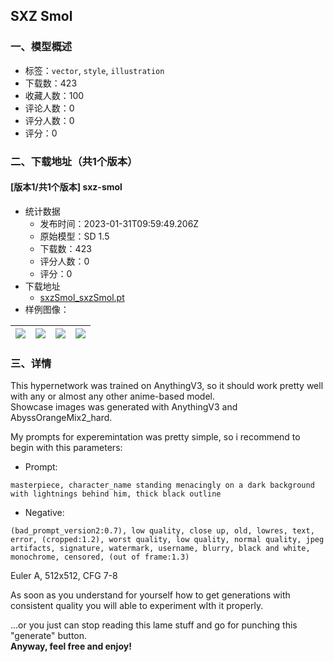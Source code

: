 ## SXZ Smol
### 一、模型概述

- 标签：`vector`, `style`, `illustration`
- 下载数：423
- 收藏人数：100
- 评论人数：0
- 评分人数：0
- 评分：0

### 二、下载地址（共1个版本）

#### [版本1/共1个版本] sxz-smol

- 统计数据
  - 发布时间：2023-01-31T09:59:49.206Z
  - 原始模型：SD 1.5
  - 下载数：423
  - 评分人数：0
  - 评分：0
- 下载地址
  - [sxzSmol_sxzSmol.pt](https://civitai.com/api/download/models/5586)
- 样例图像：

| <img src="https://image.civitai.com/xG1nkqKTMzGDvpLrqFT7WA/a75a48a3-b614-4f97-f49d-ad1177742500/width=450/44822.jpeg" /> | <img src="https://image.civitai.com/xG1nkqKTMzGDvpLrqFT7WA/d3031216-8f5f-4652-4df5-4141d2f37900/width=450/44821.jpeg" /> | <img src="https://image.civitai.com/xG1nkqKTMzGDvpLrqFT7WA/bada562c-4f52-479f-01f0-56ccfe228b00/width=450/44818.jpeg" /> | <img src="https://image.civitai.com/xG1nkqKTMzGDvpLrqFT7WA/558dfb0b-cf7d-4c58-d32c-307a1966db00/width=450/44820.jpeg" /> |
| ---- | ---- | ---- | ---- |


### 三、详情
<p>This hypernetwork was trained on AnythingV3, so it should work pretty well with any or almost any other anime-based model. <br />Showcase images was generated with AnythingV3 and AbyssOrangeMix2_hard.</p><p>My prompts for experemintation was pretty simple, so i recommend to begin with this parameters:</p><ul><li><p>Prompt:</p></li></ul><p><code>masterpiece, character_name standing menacingly on a dark background with lightnings behind him, thick black outline</code></p><ul><li><p>Negative:</p></li></ul><p><code>(bad_prompt_version2:0.7), low quality, close up, old, lowres, text, error, (cropped:1.2), worst quality, low quality, normal quality, jpeg artifacts, signature, watermark, username, blurry, black and white, monochrome, censored, (out of frame:1.3)</code></p><p>Euler A, 512x512, CFG 7-8</p><p>As soon as you understand for yourself how to get generations with consistent quality you will able to experiment wIth it properly.</p><p>...or you just can stop reading this lame stuff and go for punching this "generate" button.<br /><strong>Anyway, feel free and enjoy!</strong></p>